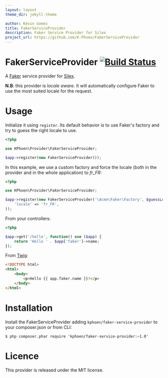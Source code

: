 ```yaml
---
layout: layout
theme_dir: jekyll-theme

author: Kévin Gomez
title: FakerServiceProvider
description: Faker Service Provider for Silex
project_url: https://github.com/K-Phoen/FakerServiceProvider
---
```


FakerServiceProvider [![Build Status](https://travis-ci.org/K-Phoen/FakerServiceProvider.png?branch=master)](https://travis-ci.org/K-Phoen/FakerServiceProvider)
====================

A [Faker](https://github.com/fzaninotto/Faker) service provider for [Silex](http://silex.sensiolabs.org/).

**N.B**: this provider is *locale aware*. It will automatically configure Faker
to use the most suited locale for the request.


Usage
=====

Initialize it using `register`. Its default behavior is to use Faker's factory
and try to guess the right locale to use.

```php
<?php

use KPhoen\Provider\FakerServiceProvider;

$app->register(new FakerServiceProvider());
```

In this example, we use a custom factory and force the locale (both in the
provider and in the whole application) to *fr_FR*:

```php
<?php

use KPhoen\Provider\FakerServiceProvider;

$app->register(new FakerServiceProvider('\Acme\Faker\Factory', $guessLocale = false), array(
    'locale' => 'fr_FR',
));
```

From your controllers:

```php
<?php

$app->get('/hello', function() use ($app) {
    return 'Hello ' . $app['faker']->name;
});
```

From [Twig](http://twig.sensiolabs.org/):

```html
<!DOCTYPE html>
<html>
    <body>
        <p>Hello {{ app.faker.name }}!</p>
    </body>
</html>
```


Installation
============

Install the FakerServiceProvider adding `kphoen/faker-service-provider` to your composer.json or from CLI:

```
$ php composer.phar require 'kphoen/faker-service-provider:~1.0'
```


Licence
=======

This provider is released under the MIT license.

